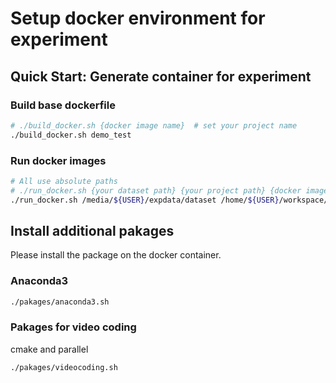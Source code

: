 # Setup docker environment for experiment

## Quick Start: Generate container for experiment

### Build base dockerfile
```bash
# ./build_docker.sh {docker image name}  # set your project name
./build_docker.sh demo_test
```

### Run docker images
```bash
# All use absolute paths
# ./run_docker.sh {your dataset path} {your project path} {docker image name} {docker container name}
./run_docker.sh /media/${USER}/expdata/dataset /home/${USER}/workspace/project demo demo_test
```

## Install additional pakages 
Please install the package on the docker container.
### Anaconda3
```bash
./pakages/anaconda3.sh
```

### Pakages for video coding
cmake and parallel
``` bash
./pakages/videocoding.sh
```
